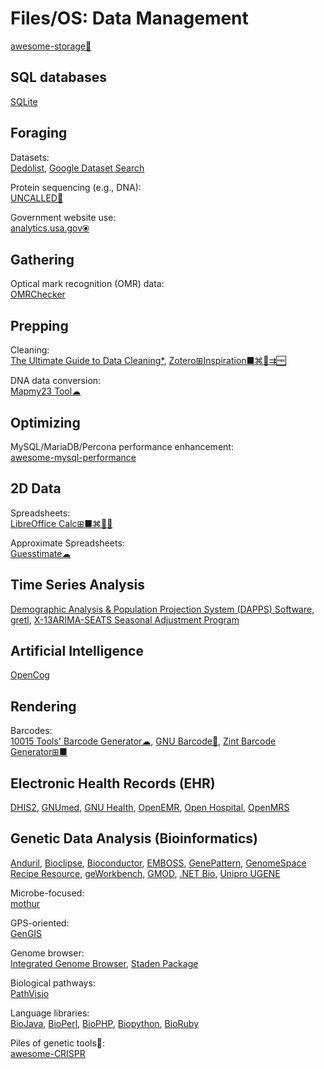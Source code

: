 # Files/OS: Data Management

[awesome-storage💩](https://github.com/okhosting/awesome-storage)

## SQL databases

[SQLite](https://sqlite.org/index.html)

## Foraging

Datasets:  
[Dedolist](https://dedolist.com/),
[Google Dataset Search](https://toolbox.google.com/datasetsearch)

Protein sequencing (e.g., DNA):  
[UNCALLED🐍](https://github.com/skovaka/UNCALLED)

Government website use:  
[analytics.usa.gov⦿](https://analytics.usa.gov/)

## Gathering

Optical mark recognition (OMR) data:  
[OMRChecker](https://github.com/Udayraj123/OMRChecker)

## Prepping

Cleaning:  
[The Ultimate Guide to Data Cleaning*](https://towardsdatascience.com/the-ultimate-guide-to-data-cleaning-3969843991d4),
[Zotero⊞Inspiration■⌘🐧⇉🆓](https://www.zotero.org/)

DNA data conversion:  
[Mapmy23 Tool☁](http://www.mapmy23.com/tools/ancestry_ftdna_fix.php)

## Optimizing

MySQL/MariaDB/Percona performance enhancement:  
[awesome-mysql-performance](https://github.com/Releem/awesome-mysql-performance)

## 2D Data

Spreadsheets:  
[LibreOffice Calc⊞■⌘🐧🆓](https://www.libreoffice.org/)

Approximate Spreadsheets:  
[Guesstimate☁](https://www.getguesstimate.com/)

## Time Series Analysis

[Demographic Analysis & Population Projection System (DAPPS) Software](https://www.census.gov/data/software/dapps.html),
[gretl](http://gretl.sourceforge.net/),
[X-13ARIMA-SEATS Seasonal Adjustment Program](https://www.census.gov/data/software/x13as.html)

## Artificial Intelligence

[OpenCog](https://opencog.org/)

## Rendering

Barcodes:  
[10015 Tools' Barcode Generator☁](https://10015.io/tools/barcode-generator),
[GNU Barcode🐧](https://www.gnu.org/software/barcode/),
[Zint Barcode Generator⊞■](https://sourceforge.net/projects/zint/)

## Electronic Health Records (EHR)

[DHIS2](https://dhis2.org/), [GNUmed](https://www.gnumed.de/documentation/), [GNU Health](https://www.gnuhealth.org/), [OpenEMR](https://www.open-emr.org/), [Open Hospital](https://www.open-hospital.org/), [OpenMRS](https://openmrs.org/)

## Genetic Data Analysis (Bioinformatics)

[Anduril](https://anduril.org/site/),
[Bioclipse](https://www.bioclipse.net/),
[Bioconductor](https://www.bioconductor.org/),
[EMBOSS](http://emboss.open-bio.org/),
[GenePattern](https://www.genepattern.org/),
[GenomeSpace Recipe Resource](https://recipes.genomespace.org/),
[geWorkbench](https://wiki.c2b2.columbia.edu/workbench/index.php/Home),
[GMOD](http://gmod.org/wiki/Main_Page),
[.NET Bio](https://github.com/dotnetbio/bio),
[Unipro UGENE](https://ugene.net/)

Microbe-focused:  
[mothur](https://mothur.org/)

GPS-oriented:  
[GenGIS](https://beikolab.cs.dal.ca/gengis/Main_Page)

Genome browser:  
[Integrated Genome Browser](https://bioviz.org/),
[Staden Package](https://staden.sourceforge.net/)

Biological pathways:  
[PathVisio](https://pathvisio.org/)

Language libraries:  
[BioJava](https://biojava.org/),
[BioPerl](https://bioperl.org/),
[BioPHP](https://biophp.org/),
[Biopython](https://biopython.org/),
[BioRuby](http://bioruby.org/)

Piles of genetic tools💩:  
[awesome-CRISPR](https://github.com/davidliwei/awesome-CRISPR)
